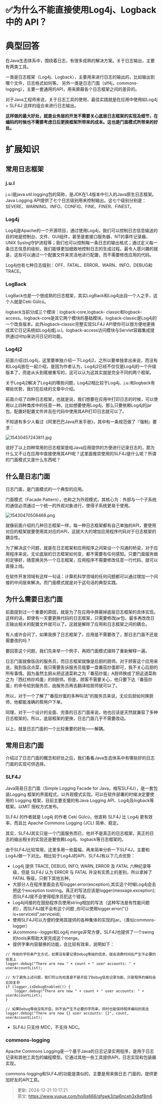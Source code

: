 # ✅为什么不能直接使用Log4j、Logback中的 API？

# 典型回答


在Java生态体系中，围绕着日志，有很多成熟的解决方案。关于日志输出，主要有两类工具。



一类是日志框架（Log4j、Logback），主要用来进行日志的输出的，比如输出到哪个文件，日志格式如何等。 另外一类是日志门面（slf4j，commons-logging），主要一套通用的API，用来屏蔽各个日志框架之间的差异的。



对于Java工程师来说，关于日志工具的使用，最佳实践就是在应用中使用如Log4j + SLF4J 这样的组合来进行日志输出。



**这样做的最大好处，就是业务层的开发不需要关心底层日志框架的实现及细节，在编码的时候也不需要考虑日后更换框架所带来的成本。这也是门面模式所带来的好处。**



# 扩展知识
## 常用日志框架


### j.u.l


j.u.l是java.util.logging包的简称，是JDK在1.4版本中引入的Java原生日志框架。Java Logging API提供了七个日志级别用来控制输出。这七个级别分别是：SEVERE、WARNING、INFO、CONFIG、FINE、FINER、FINEST。



### Log4j




Log4j是Apache的一个开源项目，通过使用Log4j，我们可以控制日志信息输送的目的地是控制台、文件、GUI组件，甚至是套接口服务器、NT的事件记录器、UNIX Syslog守护进程等；我们也可以控制每一条日志的输出格式；通过定义每一条日志信息的级别，我们能够更加细致地控制日志的生成过程。最令人感兴趣的就是，这些可以通过一个配置文件来灵活地进行配置，而不需要修改应用的代码。



Log4j也有七种日志级别：OFF、FATAL、ERROR、WARN、INFO、DEBUG和TRACE。



### LogBack


LogBack也是一个很成熟的日志框架，其实LogBack和Log4j出自一个人之手，这个人就是Ceki Gülcü。



logback当前分成三个模块：logback-core,logback- classic和logback-access。logback-core是其它两个模块的基础模块。logback-classic是Log4j的一个改良版本。此外logback-classic完整实现SLF4J API使你可以很方便地更换成其它日记系统如Log4j或j.u.l。logback-access访问模块与Servlet容器集成提供通过Http来访问日记的功能。



### Log4j2 


前面介绍过Log4j，这里要单独介绍一下Log4j2，之所以要单独拿出来说，而没有和Log4j放在一起介绍，是因为作者认为，Log4j2已经不仅仅是Log4j的一个升级版本了，而是从头到尾被重写的，这可以认为这其实就是完全不同的两个框架。



关于Log4j2解决了Log4j的哪些问题，Log4j2相比较于Log4j、j.u.l和logback有哪些优势，我们在后续的文章中介绍。



前面介绍了四种日志框架，也就是说，我们想要在应用中打印日志的时候，可以使用以上四种类库中的任意一种。比如想要使用Log4j，那么只要依赖Log4j的jar包，配置好配置文件并且在代码中使用其API打印日志就可以了。



不知道有多少人看过《阿里巴巴Java开发手册》，其中有一条规范做了『强制』要求：



![15430457243811.jpg](./img/921ari6KFq83PcZ1/1733906654927-45855388-cb5e-49a0-b88f-b11e2330ef52-710898.jpeg)



说好了以上四种常用的日志框架是给Java应用提供的方便进行记录日志的，那为什么又不让在应用中直接使用其API呢？这里面推崇使用的SLF4J是什么呢？所谓的门面模式又是什么东西呢？



## 什么是日志门面


日志门面，是门面模式的一个典型的应用。



门面模式（Facade Pattern），也称之为外观模式，其核心为：外部与一个子系统的通信必须通过一个统一的外观对象进行，使得子系统更易于使用。



![15430470508468.png](./img/921ari6KFq83PcZ1/1733906655014-8608e399-bcd5-4c5d-859a-bc9850c27507-630920.png)



就像前面介绍的几种日志框架一样，每一种日志框架都有自己单独的API，要使用对应的框架就要使用其对应的API，这就大大的增加应用程序代码对于日志框架的耦合性。



为了解决这个问题，就是在日志框架和应用程序之间架设一个沟通的桥梁，对于应用程序来说，无论底层的日志框架如何变，都不需要有任何感知。只要门面服务做的足够好，随意换另外一个日志框架，应用程序不需要修改任意一行代码，就可以直接上线。



在软件开发领域有这样一句话：计算机科学领域的任何问题都可以通过增加一个间接的中间层来解决。而门面模式就是对于这句话的典型实践。



## 为什么需要日志门面


前面提到过一个重要的原因，就是为了在应用中屏蔽掉底层日志框架的具体实现。这样的话，即使有一天要更换代码的日志框架，只需要修改jar包，最多再改改日志输出相关的配置文件就可以了。这就是解除了应用和日志框架之间的耦合。



有人或许会问了，如果我换了日志框架了，应用是不需要改了，那日志门面不还是需要改的吗？



要回答这个问题，我们先来举一个例子，再把门面模式揉碎了重新解释一遍。



日志门面就像饭店的服务员，而日志框架就像是后厨的厨师。对于顾客这个应用来说，我到饭店点菜，我只需要告诉服务员我要一盘番茄炒蛋即可，我不关心后厨的所有事情。因为虽然主厨从把这道菜称之为『番茄炒蛋』A厨师换成了把这道菜称之为『西红柿炒鸡蛋』的B厨师。但是，顾客不需要关心，他只要下达『番茄炒蛋』的命令给到服务员，由服务员再去翻译给厨师就可以了。



所以，对于一个了解了"番茄炒蛋的多种叫法"的服务员来说，无论后厨如何换厨师，他都能准确的帮用户下单。



同理，对于一个设计的全面、完善的日志门面来说，他也应该是天然就兼容了多种日志框架的。所以，底层框架的更换，日志门面几乎不需要改动。



以上，就是日志门面的一个比较重要的好处——解耦。



## 常用日志门面


介绍过了日志门面的概念和好处之后，我们看看Java生态体系中有哪些好的日志门面的实现可供选择。



### SLF4J


Java简易日志门面（Simple Logging Facade for Java，缩写SLF4J），是一套包装Logging 框架的界面程式，以外观模式实现。可以在软件部署的时候决定要使用的 Logging 框架，目前主要支援的有Java Logging API、Log4j及logback等框架。以MIT 授权方式发布。



SLF4J 的作者就是 Log4j 的作者 Ceki Gülcü，他宣称 SLF4J 比 Log4j 更有效率，而且比 Apache Commons Logging (JCL) 简单、稳定。



其实，SLF4J其实只是一个门面服务而已，他并不是真正的日志框架，真正的日志的输出相关的实现还是要依赖Log4j、logback等日志框架的。



由于SLF4J比较常用，这里多用一些篇幅，再来简单分析一下SLF4J，主要和Log4J做一下对比。相比较于Log4J的API，SLF4J有以下几点优势：



+  Log4j 提供 TRACE, DEBUG, INFO, WARN, ERROR 及 FATAL 六种纪录等级，但是 SLF4J 认为 ERROR 与 FATAL 并没有实质上的差别，所以拿掉了 FATAL 等级，只剩下其他五种。 
+  大部分人在程序里面会去写logger.error(exception),其实这个时候Log4j会去把这个exception tostring。真正的写法应该是logger(message.exception);而SLF4J就不会使得程序员犯这个错误。 
+  Log4j间接的在鼓励程序员使用string相加的写法（这种写法是有性能问题的），而SLF4J就不会有这个问题 ,你可以使用logger.error("{} is+serviceid",serviceid); 
+  使用SLF4J可以方便的使用其提供的各种集体的实现的jar。（类似commons-logger） 
+  从commons--logger和Log4j merge非常方便，SLF4J也提供了一个swing的tools来帮助大家完成这个merge。 
+  提供字串内容替换的功能，会比较有效率，说明如下： 

```plain
// 传统的字符串产生方式，如果没有要记录Debug等级的信息，就会浪费时间在产生不必要的信息上
logger.debug("There are now " + count + " user accounts: " + userAccountList);

// 为了避免上述问题，我们可以先检查是不是开启了Debug信息记录功能，只是程序的编码会比较复杂
if (logger.isDebugEnabled()) {
    logger.debug("There are now " + count + " user accounts: " + userAccountList);
}

// 如果Debug等级没有开启，则不会产生不必要的字符串，同时也能保持程序编码的简洁
logger.debug("There are now {} user accounts: {}", count, userAccountList);
```

 

+  SLF4J 只支持 MDC，不支持 NDC。 



### commons-logging




Apache Commons Logging是一个基于Java的日志记录实用程序，是用于日志记录和其他工具包的编程模型。它通过其他一些工具提供API，日志实现和包装器实现。



commons-logging和SLF4J的功能是类似的，主要是用来做日志 门面的。提供更加好友的API工具。



> 更新: 2024-12-21 13:17:21  
> 原文: <https://www.yuque.com/hollis666/qfgwk3/tai6nceh3x9qf8m6>
